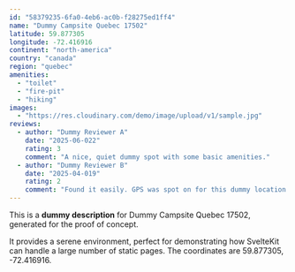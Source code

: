 ```yaml
---
id: "58379235-6fa0-4eb6-ac0b-f28275ed1ff4"
name: "Dummy Campsite Quebec 17502"
latitude: 59.877305
longitude: -72.416916
continent: "north-america"
country: "canada"
region: "quebec"
amenities:
  - "toilet"
  - "fire-pit"
  - "hiking"
images:
  - "https://res.cloudinary.com/demo/image/upload/v1/sample.jpg"
reviews:
  - author: "Dummy Reviewer A"
    date: "2025-06-022"
    rating: 3
    comment: "A nice, quiet dummy spot with some basic amenities."
  - author: "Dummy Reviewer B"
    date: "2025-04-019"
    rating: 2
    comment: "Found it easily. GPS was spot on for this dummy location."
---
```


This is a **dummy description** for Dummy Campsite Quebec 17502, generated for the proof of concept.

It provides a serene environment, perfect for demonstrating how SvelteKit can handle a large number of static pages. The coordinates are 59.877305, -72.416916.

